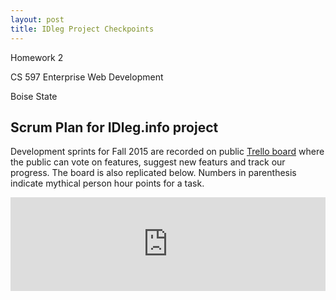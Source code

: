 ```yaml
---
layout: post
title: IDleg Project Checkpoints
---
```


Homework 2

CS 597 Enterprise Web Development

Boise State

## Scrum Plan for IDleg.info project

Development sprints for Fall 2015 are recorded on public [Trello board](https://trello.com/b/0jSicfSF/idleg-info-development-sprints) where the public can vote on features, suggest new featurs and track our progress. The board is also replicated below. Numbers in parenthesis indicate mythical person hour points for a task. 

<iframe width=100% src="https://trello.com/b/0jSicfSF.html" frameborder="0" allowfullscreen="allowfullscreen"></iframe>

